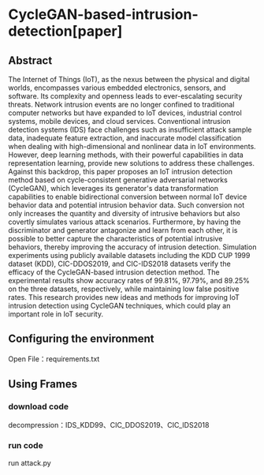 # CycleGAN-based-intrusion-detection[paper]
## Abstract
 The Internet of Things (IoT), as the nexus between the physical and digital worlds, encompasses various embedded electronics, sensors, and software. Its complexity and openness leads to ever-escalating security threats. Network intrusion events are no longer confined to traditional computer networks but have expanded to IoT devices, industrial control systems, mobile devices, and cloud services. Conventional intrusion detection systems (IDS) face challenges such as insufficient attack sample data, inadequate feature extraction, and inaccurate model classification when dealing with high-dimensional and nonlinear data in IoT environments. However, deep learning methods, with their powerful capabilities in data representation learning, provide new solutions to address these challenges. Against this backdrop, this paper proposes an IoT intrusion detection method based on cycle-consistent generative adversarial networks (CycleGAN), which leverages its generator's data transformation capabilities to enable bidirectional conversion between normal IoT device behavior data and potential intrusion behavior data. Such conversion not only increases the quantity and diversity of intrusive behaviors but also covertly simulates various attack scenarios. Furthermore, by having the discriminator and generator antagonize and learn from each other, it is possible to better capture the characteristics of potential intrusive behaviors, thereby improving the accuracy of intrusion detection. Simulation experiments using publicly available datasets including the KDD CUP 1999 dataset (KDD), CIC-DDOS2019, and CIC-IDS2018 datasets verify the efficacy of the CycleGAN-based intrusion detection method. The experimental results show accuracy rates of 99.81%, 97.79%, and 89.25% on the three datasets, respectively, while maintaining low false positive rates. This research provides new ideas and methods for improving IoT intrusion detection using CycleGAN techniques, which could play an important role in IoT security.
## Configuring the environment
 Open File：requirements.txt
## Using Frames
### download code
 decompression：IDS_KDD99、CIC_DDOS2019、CIC_IDS2018
### run code
 run attack.py
